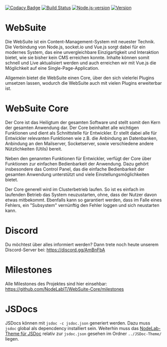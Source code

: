 [![Codacy Badge](https://api.codacy.com/project/badge/Grade/05dfdb44e89241e58d7c7f4a779c6eef)](https://www.codacy.com/app/ilouHD/WebSuite-Core?utm_source=github.com&amp;utm_medium=referral&amp;utm_content=NodeLabIT/WebSuite-Core&amp;utm_campaign=Badge_Grade) [![Build Status](https://travis-ci.org/NodeLabIT/WebSuite-Core.svg?branch=development)](https://travis-ci.org/NodeLabIT/WebSuite-Core) [![Node.js-version](https://img.shields.io/badge/nodejs-4.0%2B-brightgreen.svg)](https://nodejs.org/en/download/) [![Version](https://img.shields.io/badge/dynamic/json.svg?label=WebSuite-Core&url=https%3A%2F%2Fraw.githubusercontent.com%2FNodeLabIT%2FWebSuite-Core%2Fdevelopment%2Fpackage.json&query=version&colorB=blue)](https://github.com/NodeLabIT/WebSuite-Core)

# WebSuite
Die WebSuite ist ein Content-Management-System mit neuester Technik. Die Verbindung von Node.js, socket.io und Vue.js sorgt dabei für ein modernes System, das eine unvergleichbare Einzigartigkeit und Interaktion bietet, wie sie bisher kein CMS erreichen konnte. Inhalte können somit schnell und Live aktualisiert werden und auch erreichen wir mit Vue.js die Möglichkeit auf eine Single-Page-Application.

Allgemein bietet die WebSuite einen Core, über den sich vielerlei Plugins umsetzen lassen, wodurch die WebSuite auch mit vielen Plugins erweiterbar ist.

# WebSuite Core

Der Core ist das Heiligtum der gesamten Software und stellt somit den Kern der gesamten Anwendung dar. Der Core beinhaltet alle wichtigen Funktionen und dient als Schnittstelle für Entwickler. Er stellt dabei alle für Entwickler relevanten Funktionen wie z.B. die Anbindung an Datenbanken, Anbindung an den Mailserver, Socketserver, sowie verschiedene andere Nützlichkeiten (Utils) bereit.

Neben den genannten Funktionen für Entwickler, verfügt der Core über Funktionen zur einfachen Bedienbarkeit der Anwendung. Dazu gehört insbesondere das Control Panel, das die einfache Bedienbarkeit der gesamten Anwendung unterstützt und viele Einstellungsmöglichkeiten bietet.

Der Core generell wird im Clusterbetrieb laufen. So ist es einfach im laufenden Betrieb das System neuzustarten, ohne, dass der Nutzer davon etwas mitbekommt. Ebenfalls kann so garantiert werden, dass im Falle eines Fehlers, ein "Subsystem" vernünftig den Fehler loggen und sich neustarten kann.

# Discord

Du möchtest über alles informiert werden? Dann trete noch heute unserem Discord-Server bei: https://discord.gg/AmBnFbA

# Milestones

Alle Milestones des Projektes sind hier einsehbar: https://github.com/NodeLabIT/WebSuite-Core/milestones

# JSDocs

JSDocs können mit ```jsdoc -c jsdoc.json``` generiert werden. Dazu muss ```jsdoc``` global als depencdency installiert sein.
Weiterhin muss das [NodeLab-Theme für JSDoc](https://github.com/NodeLabIT/JSDoc-Theme) relativ zur ```jsdoc.json``` gesehen im Ordner ```../JSDoc-Theme/``` liegen.